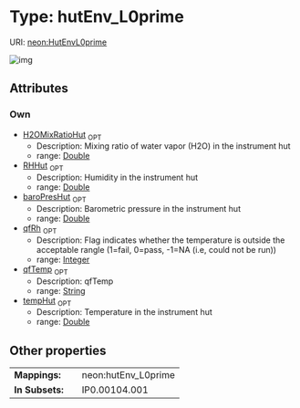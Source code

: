 
# Type: hutEnv_L0prime




URI: [neon:HutEnvL0prime](https://data.neonscience.org/HutEnvL0prime)


![img](http://yuml.me/diagram/nofunky;dir:TB/class/)

## Attributes


### Own

 * [H2OMixRatioHut](H2OMixRatioHut.md)  <sub>OPT</sub>
    * Description: Mixing ratio of water vapor (H2O) in the instrument hut
    * range: [Double](types/Double.md)
 * [RHHut](RHHut.md)  <sub>OPT</sub>
    * Description: Humidity in the instrument hut
    * range: [Double](types/Double.md)
 * [baroPresHut](baroPresHut.md)  <sub>OPT</sub>
    * Description: Barometric pressure in the instrument hut
    * range: [Double](types/Double.md)
 * [qfRh](qfRh.md)  <sub>OPT</sub>
    * Description: Flag indicates whether the temperature is outside the acceptable rangle (1=fail, 0=pass, -1=NA (i.e, could not be run))
    * range: [Integer](types/Integer.md)
 * [qfTemp](qfTemp.md)  <sub>OPT</sub>
    * Description: qfTemp
    * range: [String](types/String.md)
 * [tempHut](tempHut.md)  <sub>OPT</sub>
    * Description: Temperature in the instrument hut
    * range: [Double](types/Double.md)

## Other properties

|  |  |  |
| --- | --- | --- |
| **Mappings:** | | neon:hutEnv_L0prime |
| **In Subsets:** | | IP0.00104.001 |

